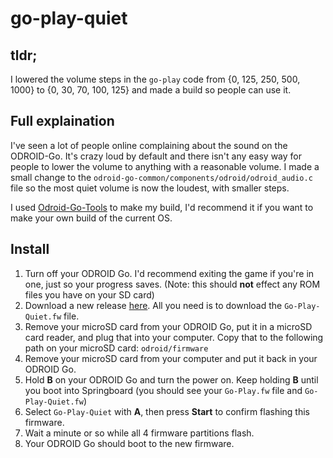 # go-play-quiet

## tldr;
I lowered the volume steps in the `go-play` code from {0, 125, 250, 500, 1000} to
{0, 30, 70, 100, 125} and made a build so people can use it.

## Full explaination
I've seen a lot of people online complaining about the sound on the ODROID-Go.
It's crazy loud by default and there isn't any easy way for people to lower the volume to anything with a reasonable volume. I made a small change to the
`odroid-go-common/components/odroid/odroid_audio.c` file so the most quiet
volume is now the loudest, with smaller steps.

I used [Odroid-Go-Tools](https://github.com/23pieces/Odroid-Go-Tools/tree/master/make_goplay) to make my build, I'd recommend it if you want to make your own build of the current OS.

## Install
1. Turn off your ODROID Go. I'd recommend exiting the game if you're in one, just so your progress saves. (Note: this should **not** effect any ROM files you have on your SD card)
2. Download a new release [here](https://github.com/milesoberstadt/go-play-quiet/releases/latest). All you need is to download the `Go-Play-Quiet.fw` file.
3. Remove your microSD card from your ODROID Go, put it in a microSD card reader, and plug that into your computer. Copy that to the following path on your microSD card: `odroid/firmware`
4. Remove your microSD card from your computer and put it back in your ODROID Go.
5. Hold **B** on your ODROID Go and turn the power on. Keep holding **B** until you boot into Springboard (you should see your `Go-Play.fw` file and `Go-Play-Quiet.fw`)
6. Select `Go-Play-Quiet` with **A**, then press **Start** to confirm flashing this firmware.
7. Wait a minute or so while all 4 firmware partitions flash.
8. Your ODROID Go should boot to the new firmware.
